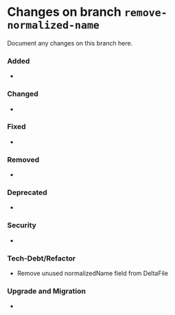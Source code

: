 # Changes on branch `remove-normalized-name`
Document any changes on this branch here.
### Added
- 

### Changed
- 

### Fixed
- 

### Removed
- 

### Deprecated
- 

### Security
- 

### Tech-Debt/Refactor
- Remove unused normalizedName field from DeltaFile 

### Upgrade and Migration
- 
